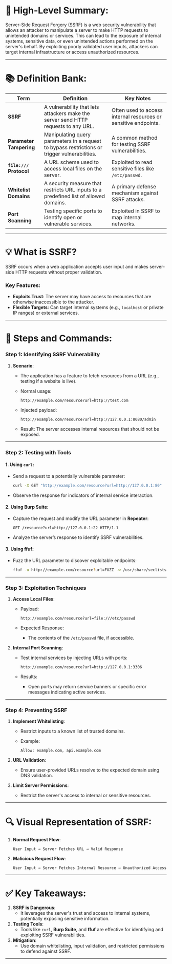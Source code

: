 # 📖 High-Level Summary:

Server-Side Request Forgery (SSRF) is a web security vulnerability that allows an attacker to manipulate a server to make HTTP requests to unintended domains or services. This can lead to the exposure of internal systems, sensitive data, or even unintended actions performed on the server's behalf. By exploiting poorly validated user inputs, attackers can target internal infrastructure or access unauthorized resources.

---

# 📚 Definition Bank:

|**Term**|**Definition**|**Key Notes**|
|---|---|---|
|**SSRF**|A vulnerability that lets attackers make the server send HTTP requests to any URL.|Often used to access internal resources or sensitive endpoints.|
|**Parameter Tampering**|Manipulating query parameters in a request to bypass restrictions or trigger vulnerabilities.|A common method for testing SSRF vulnerabilities.|
|**`file:///` Protocol**|A URL scheme used to access local files on the server.|Exploited to read sensitive files like `/etc/passwd`.|
|**Whitelist Domains**|A security measure that restricts URL inputs to a predefined list of allowed domains.|A primary defense mechanism against SSRF attacks.|
|**Port Scanning**|Testing specific ports to identify open or vulnerable services.|Exploited in SSRF to map internal networks.|

---

# 💡 What is SSRF?

SSRF occurs when a web application accepts user input and makes server-side HTTP requests without proper validation.

### Key Features:

- **Exploits Trust**: The server may have access to resources that are otherwise inaccessible to the attacker.
- **Flexible Targets**: Can target internal systems (e.g., `localhost` or private IP ranges) or external services.

---

# 🎯 Steps and Commands:

### Step 1: Identifying SSRF Vulnerability

1. **Scenario**:
    - The application has a feature to fetch resources from a URL (e.g., testing if a website is live).
    - Normal usage:
        
        ```plaintext
        http://example.com/resource?url=http://test.com
        ```
        
    - Injected payload:
        
        ```plaintext
        http://example.com/resource?url=http://127.0.0.1:8080/admin
        ```
        
    - Result: The server accesses internal resources that should not be exposed.

---

### Step 2: Testing with Tools

#### 1. Using `curl`:

- Send a request to a potentially vulnerable parameter:
    
    ```bash
    curl -X GET "http://example.com/resource?url=http://127.0.0.1:80"
    ```
    
- Observe the response for indicators of internal service interaction.

#### 2. Using Burp Suite:

- Capture the request and modify the URL parameter in **Repeater**:
    
    ```plaintext
    GET /resource?url=http://127.0.0.1:22 HTTP/1.1
    ```
    
- Analyze the server’s response to identify SSRF vulnerabilities.

#### 3. Using ffuf:

- Fuzz the URL parameter to discover exploitable endpoints:
    
    ```bash
    ffuf -u http://example.com/resource?url=FUZZ -w /usr/share/seclists/Fuzzing/URL.txt
    ```
    

---

### Step 3: Exploitation Techniques

1. **Access Local Files**:
    
    - Payload:
        
        ```plaintext
        http://example.com/resource?url=file:///etc/passwd
        ```
        
    - Expected Response:
        - The contents of the `/etc/passwd` file, if accessible.
2. **Internal Port Scanning**:
    
    - Test internal services by injecting URLs with ports:
        
        ```plaintext
        http://example.com/resource?url=http://127.0.0.1:3306
        ```
        
    - Results:
        - Open ports may return service banners or specific error messages indicating active services.

---

### Step 4: Preventing SSRF

1. **Implement Whitelisting**:
    
    - Restrict inputs to a known list of trusted domains.
    - Example:
        
        ```plaintext
        Allow: example.com, api.example.com
        ```
        
2. **URL Validation**:
    
    - Ensure user-provided URLs resolve to the expected domain using DNS validation.
3. **Limit Server Permissions**:
    
    - Restrict the server's access to internal or sensitive resources.

---

# 🔍 Visual Representation of SSRF:

1. **Normal Request Flow**:
    
    ```plaintext
    User Input → Server Fetches URL → Valid Response
    ```
    
2. **Malicious Request Flow**:
    
    ```plaintext
    User Input → Server Fetches Internal Resource → Unauthorized Access
    ```
    

---

# ✅ Key Takeaways:

1. **SSRF is Dangerous**:
    - It leverages the server's trust and access to internal systems, potentially exposing sensitive information.
2. **Testing Tools**:
    - Tools like `curl`, **Burp Suite**, and **ffuf** are effective for identifying and exploiting SSRF vulnerabilities.
3. **Mitigation**:
    - Use domain whitelisting, input validation, and restricted permissions to defend against SSRF.

---